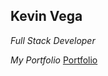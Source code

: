 ## Kevin Vega
<!---->

 _Full Stack Developer_
 
<!---->

_My Portfolio_  [Portfolio](portfolio-app-nine-lovat.vercel.app)

<!---->

